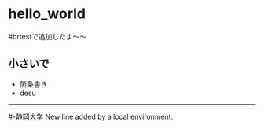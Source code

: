 # hello_world

#brtestで追加したよ～～

## 小さいで
- 箇条書き
- desu

------

#-[静岡大学]()
 New line added by a local environment.
